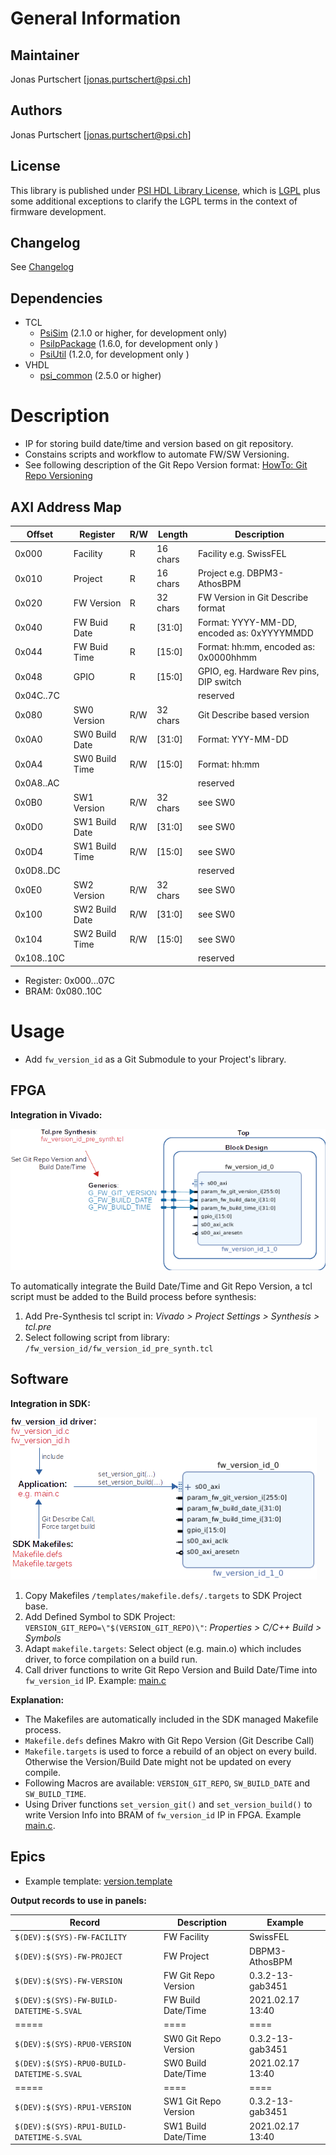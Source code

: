 # General Information

## Maintainer
Jonas Purtschert [jonas.purtschert@psi.ch]

## Authors
Jonas Purtschert [jonas.purtschert@psi.ch]

## License
This library is published under [PSI HDL Library License](License.txt), which is [LGPL](LGPL2_1.txt) plus some additional exceptions to clarify the LGPL terms in the context of firmware development.

## Changelog
See [Changelog](Changelog.md)

## Dependencies

* TCL
  * [PsiSim](https://github.com/paulscherrerinstitute/PsiSim) (2.1.0 or higher, for development only)
  * [PsiIpPackage](https://git.psi.ch/GFA/Libraries/Firmware/TCL/PsiIpPackage) (1.6.0, for development only )
  * [PsiUtil](https://git.psi.ch/GFA/Libraries/Firmware/TCL/PsiUtil) (1.2.0, for development only )
* VHDL
  * [psi\_common](https://github.com/paulscherrerinstitute/psi_common) (2.5.0 or higher)

# Description
* IP for storing build date/time and version based on git repository.
* Constains scripts and workflow to automate FW/SW Versioning.
* See following description of the Git Repo Version format: [HowTo: Git Repo Versioning](https://git.psi.ch/GFA/Documentation/HowToWorkWithGit/blob/master/HowTo.md#git-repository-versioning)

## AXI Address Map

| Offset     | Register       | R/W | Length   | Description                                |
| ------     | --------       | --- | ---      | -----------                                |
| 0x000      | Facility       | R   | 16 chars | Facility e.g. SwissFEL                     |
| 0x010      | Project        | R   | 16 chars | Project e.g. DBPM3-AthosBPM                |
| 0x020      | FW Version     | R   | 32 chars | FW Version in Git Describe format          |
| 0x040      | FW Buid Date   | R   | [31:0]   | Format: YYYY-MM-DD, encoded as: 0xYYYYMMDD |
| 0x044      | FW Buid Time   | R   | [15:0]   | Format: hh:mm, encoded as: 0x0000hhmm      |
| 0x048      | GPIO           | R   | [15:0]   | GPIO, eg. Hardware Rev pins, DIP switch    |
| 0x04C..7C  |                |     |          | reserved                                   |
| 0x080      | SW0 Version    | R/W | 32 chars | Git Describe based version                 |
| 0x0A0      | SW0 Build Date | R/W | [31:0]   | Format: YYY-MM-DD                          |
| 0x0A4      | SW0 Build Time | R/W | [15:0]   | Format: hh:mm                              |
| 0x0A8..AC  |                |     |          | reserved                                   |
| 0x0B0      | SW1 Version    | R/W | 32 chars | see SW0                                    |
| 0x0D0      | SW1 Build Date | R/W | [31:0]   | see SW0                                    |
| 0x0D4      | SW1 Build Time | R/W | [15:0]   | see SW0                                    |
| 0x0D8..DC  |                |     |          | reserved                                   |
| 0x0E0      | SW2 Version    | R/W | 32 chars | see SW0                                    |
| 0x100      | SW2 Build Date | R/W | [31:0]   | see SW0                                    |
| 0x104      | SW2 Build Time | R/W | [15:0]   | see SW0                                    |
| 0x108..10C |                |     |          | reserved                                   |

* Register: 0x000...07C
* BRAM: 0x080..10C


# Usage

* Add `fw_version_id` as a Git Submodule to your Project's library.

## FPGA

**Integration in Vivado:**  

![VivadoIP Generics](doc/vivadoip_generics.png)

To automatically integrate the Build Date/Time and Git Repo Version, a tcl script must be added to the Build process before synthesis:

1. Add Pre-Synthesis tcl script in: *Vivado > Project Settings > Synthesis > tcl.pre*
2. Select following script from library: `/fw_version_id/fw_version_id_pre_synth.tcl`

## Software

**Integration in SDK:**  

![VivadoIP Generics](doc/sdk_software.png)

1. Copy Makefiles `/templates/makefile.defs/.targets` to SDK Project base.
2. Add Defined Symbol to SDK Project: `VERSION_GIT_REPO=\"$(VERSION_GIT_REPO)\"`:  *Properties > C/C++ Build > Symbols*
3. Adapt `makefile.targets`: Select object (e.g. main.o) which includes driver, to force compilation on a build run.
4. Call driver functions to write Git Repo Version and Build Date/Time into `fw_version_id` IP. 
   Example: [main.c](templates/main.c)

**Explanation:**  
* The Makefiles are automatically included in the SDK managed Makefile process. 
* `Makefile.defs` defines Makro with Git Repo Version (Git Describe Call)
* `Makefile.targets` is used to force a rebuild of an object on every build. Otherwise the Version/Build Date might not be updated on every compile.
* Following Macros are available: `VERSION_GIT_REPO`, `SW_BUILD_DATE` and `SW_BUILD_TIME`.
* Using Driver functions `set_version_git()` and `set_version_build()` to write Version Info into BRAM of `fw_version_id` IP in FPGA. Example [main.c](templates/main.c).

## Epics

* Example template: [version.template](templates/version.template)

**Output records to use in panels:**  

| Record                                     | Description           | Example          |
| ------                                     | ----                  | --------         |
| `$(DEV):$(SYS)-FW-FACILITY`                | FW Facility           | SwissFEL         |
| `$(DEV):$(SYS)-FW-PROJECT`                 | FW Project            | DBPM3-AthosBPM   |
| `$(DEV):$(SYS)-FW-VERSION`                 | FW Git Repo Version   | 0.3.2-13-gab3451 |
| `$(DEV):$(SYS)-FW-BUILD-DATETIME-S.SVAL`   | FW Build Date/Time    | 2021.02.17 13:40 |
| =====                                      | ====                  | ====             |
| `$(DEV):$(SYS)-RPU0-VERSION`               | SW0 Git Repo Version  | 0.3.2-13-gab3451 |
| `$(DEV):$(SYS)-RPU0-BUILD-DATETIME-S.SVAL` | SW0 Build Date/Time   | 2021.02.17 13:40 |
| =====                                      | ====                  | ====             |
| `$(DEV):$(SYS)-RPU1-VERSION`               | SW1 Git Repo Version  | 0.3.2-13-gab3451 |
| `$(DEV):$(SYS)-RPU1-BUILD-DATETIME-S.SVAL` | SW1 Build Date/Time   | 2021.02.17 13:40 |


